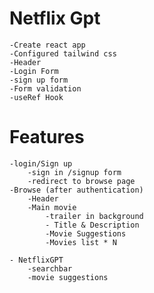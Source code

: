 # Netflix Gpt

    -Create react app
    -Configured tailwind css
    -Header
    -Login Form
    -sign up form
    -Form validation
    -useRef Hook

# Features

    -login/Sign up 
        -sign in /signup form
        -redirect to browse page
    -Browse (after authentication)
        -Header
        -Main movie
            -trailer in background
            - Title & Description 
            -Movie Suggestions
            -Movies list * N

    - NetflixGPT 
        -searchbar
        -movie suggestions